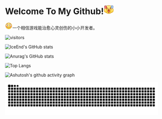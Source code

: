 # Welcome To My Github!<img src="image/.README_image/加油.png" width="32" >

<img src="image/.README_image/害羞.png" width="24">一个相信游戏能治愈心灵创伤的小小开发者。

![visitors](https://visitor-badge.glitch.me/badge?page_id=tiredliu&left_color=green&right_color=red)

![IceEnd's GitHub stats](https://github-immortality.vercel.app/api?username=tiredliu)


![Anurag's GitHub stats](https://github-readme-stats.vercel.app/api?username=tiredliu)

![Top Langs](https://github-readme-stats.vercel.app/api/top-langs/?username=tiredliu)

![Ashutosh's github activity graph](https://github-readme-activity-graph.vercel.app/graph?username=tiredliu)

<picture>
  <source media="(prefers-color-scheme: dark)" srcset="https://raw.githubusercontent.com/tiredliu/tiredliu/output/github-contribution-grid-snake-dark.svg">
  <source media="(prefers-color-scheme: light)" srcset="https://raw.githubusercontent.com/tiredliu/tiredliu/output/github-contribution-grid-snake.svg">
  <img alt="github contribution grid snake animation" src="https://raw.githubusercontent.com/tiredliu/tiredliu/output/github-contribution-grid-snake.svg">
</picture>

